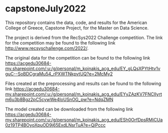 # capstoneJuly2022
This repository contains the data, code, and results for the American College of Greece, Capstone Project, for the Master on Data Science.

The project is derived from the RecSys2022 Challenge competition. The link for the competition may be found to the following link http://www.recsyschallenge.com/2022/.

The original data for the competition can be found to the following link https://acgedu30684-my.sharepoint.com/:u:/g/personal/m_koinakis_acg_edu/EY_gLQsXPYtHtv1vguC--SoBDCgraMu54_rPXWTNkpvtUQ?e=2McMy2

Files created at the preprocessing and results can be found to the following link https://acgedu30684-my.sharepoint.com/:u:/g/personal/m_koinakis_acg_edu/EYyZAzKV7FNClIyrtm6u3b8Bgz2pC5cywWe4IoUSnOG_pw?e=NdqZMN

The model created can be downloaded from the following link https://acgedu30684-my.sharepoint.com/:u:/g/personal/m_koinakis_acg_edu/ESh0OrfDpsRMiCUa0z19TP4BOyoXpuOD9j65ExdLNsrTuA?e=QiPccc



